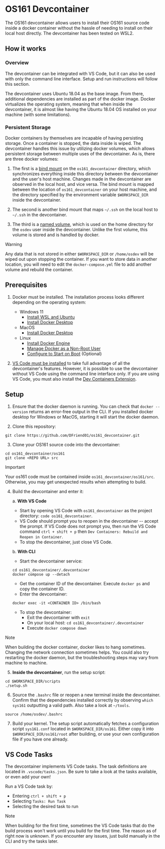 # OS161 Devcontainer

The OS161 devcontainer allows users to install their OS161 source code inside a docker
container without the hassle of needing to install on their local host directly. The
devcontainer has been tested on WSL2.

## How it works

### Overview

The devcontainer can be integrated with VS Code, but it can also be used with only the
command line interface. Setup and run instructions will follow this section.

The devcontainer uses Ubuntu 18.04 as the base image. From there, additional dependencies
are installed as part of the docker image. Docker virtualizes the operating system, meaning
that when inside the devcontainer, it is almost like having the Ubuntu 18.04 OS installed
on your machine (with some limitations).

### Persistent Storage

Docker containers by themselves are incapable of having persisting storage. Once a container is stopped,
the data inside is wiped. The devcontainer handles this issue by utilizing docker volumes, which
allows persistent storage between multiple uses of the devcontainer. As is, there are three docker volumes:

1. The first is a [bind mount](https://docs.docker.com/storage/bind-mounts/) on the `os161_devcontainer` directory,
which synchronizes everything inside this directory between the devcontainer and the user's host machine. 
Changes made in the devcontainer are observed in the local host, and vice versa. The bind mount
is mapped between the location of `os161_devcontainer` on your host machine, and the directory
specified by the environment variable `$WORKSPACE_DIR` inside the devcontainer.

2. The second is another bind mount that maps `~/.ssh` on the local host to `~/.ssh` in the devcontainer.

3. The third is a [named volume](https://docs.docker.com/storage/volumes/), which is used on the home directory
for the `osdev` user inside the devcontainer. Unlike the first volume, this volume is stored and is handled by docker.

> [!WARNING]
> Any data that is not stored in either `$WORKSPACE_DIR` or `/home/osdev` will be wiped out upon
> stopping the container. If you want to store data in another location, you will need to edit
> the `docker-compose.yml` file to add another volume and rebuild the container.

## Prerequisites

1. Docker must be installed. The installation process looks different depending on the operating system:
    - Windows 11
        - [Install WSL and Ubuntu](https://ubuntu.com/tutorials/install-ubuntu-on-wsl2-on-windows-11-with-gui-support#1-overview)
        - [Install Docker Desktop](https://docs.docker.com/desktop/install/windows-install/)
    - MacOS
        - [Install Docker Desktop](https://docs.docker.com/desktop/install/mac-install/)
    - Linux
        - [Install Docker Engine](https://docs.docker.com/engine/install/)
        - [Manage Docker as a Non-Root User](https://docs.docker.com/engine/install/linux-postinstall/#manage-docker-as-a-non-root-user)
        - [Configure to Start on Boot](https://docs.docker.com/engine/install/linux-postinstall/#configure-docker-to-start-on-boot) (Optional)

2. [VS Code must be installed](https://code.visualstudio.com/download) to take full advantage
of all the devcontainer's features. However, it is possible to use the devcontainer without VS Code
using the command line interface only. If you are using VS Code, you must also install the
[Dev Containers Extension](https://marketplace.visualstudio.com/items?itemName=ms-vscode-remote.remote-containers).

## Setup

1. Ensure that the docker daemon is running. You can check that `docker --version` returns an error-free
output in the CLI. If you installed docker desktop for Windows or MacOS, starting it will start the
docker daemon.

2. Clone this repository:

```
git clone https://github.com/DFriend01/os161_devcontainer.git
```

3. Clone your OS161 source code into the devcontainer:

```
cd os161_devcontainer/os161
git clone <REPO URL> src
```

> [!IMPORTANT]
> Your os161 code must be contained inside `os161_devcontainer/os161/src`. Otherwise, you may get unexpected
> results when attempting to build.

4. Build the devcontainer and enter it:

    a. **With VS Code**
        
    - Start by opening VS Code with `os161_devcontainer` as the project directory: `code os161_devcontainer`.
    - VS Code should prompt you to reopen in the devcontainer -- accept the prompt. If VS Code does not prompt
        you, then run the VS Code command `ctrl + shift + p` then `Dev Containers: Rebuild and Reopen in Container`.
    - To stop the devcontainer, just close VS Code.

    b. **With CLI**

    - Start the devcontainer service:

    ```
    cd os161_devcontainer/.devcontainer
    docker compose up --detach
    ```

    - Get the container ID of the devcontainer. Execute `docker ps` and copy the container ID.
    - Enter the devcontainer:

    ```
    docker exec -it <CONTAINER ID> /bin/bash
    ```

    - To stop the devcontainer:
        - Exit the devcontainer with `exit`
        - On your local host: `cd os161_devcontainer/.devcontainer`
        - Execute `docker compose down`

> [!NOTE]
> When building the docker container, docker likes to hang sometimes. Changing the network connection
> sometimes helps. You could also try restarting the docker daemon, but the troubleshooting steps may vary from
> machine to machine.

5. **Inside the devcontainer**, run the setup script:

```
cd $WORKSPACE_DIR/scripts
./setup.sh
```

6. Source the `.bashrc` file or reopen a new terminal inside the devcontainer. Confirm that the dependencies installed correctly by observing `which sys161` outputting
a valid path. Also take a look at `~/tools`.

```
source /home/osdev/.bashrc
```


7. Build your kernel. The setup script automatically fetches a configuration script `sys161.conf` located in
`$WORKSPACE_DIR/os161`. Either copy it into `$WORKSPACE_DIR/os161/root` after building, or use your own
configuration file if you have one already.

## VS Code Tasks

The devcontainer implements VS Code tasks. The task definitions are located in `.vscode/tasks.json`. Be sure to
take a look at the tasks available, or even add your own!

Run a VS Code task by:
- Entering `ctrl + shift + p`
- Selecting `Tasks: Run Task`
- Selecting the desired task to run

> [!NOTE]
> When building for the first time, sometimes the VS Code tasks that do the build process won't work until
> you build for the first time. The reason as of right now is unknown. If you encounter any issues, just
> build manually in the CLI and try the tasks later.
